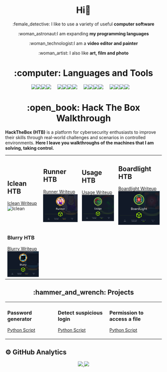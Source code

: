 
<h1 align="center">Hi👋</h1>

<div align="center">
  <p>:female_detective: I like to use a variety of useful <strong>computer software</strong></p>
  <p>:woman_astronaut:I am expanding <strong> my programming languages</strong></p>
  <p>:woman_technologist:I am a <strong>video editor and painter</strong></p>
  <p>:woman_artist:  I also like <strong>art, film and photo</strong></p>
 
  
</div>

<div align="center">
  <h1> :computer: Languages and Tools</h1>
  <div class="languages-tools">
    <div style="display: flex; flex-wrap: wrap; justify-content: center;">
      <div style="display: flex; flex-wrap: wrap; margin-right: 20px;">
        <code><img height="20" src="https://cdn.jsdelivr.net/npm/simple-icons@3.12.2/icons/python.svg"></code>
        <code><img height="20" src="https://cdn.jsdelivr.net/npm/simple-icons@3.12.2/icons/mariadb.svg"></code>
        <code><img height="20" src="https://cdn.jsdelivr.net/npm/simple-icons@3.12.2/icons/mysql.svg"></code>
        <code><img height="20" src="https://cdn.jsdelivr.net/npm/simple-icons@3.12.2/icons/virtualbox.svg"></code>
      </div>
      <div style="display: flex; flex-wrap: wrap; margin-right: 20px;">
        <code><img height="20" src="https://cdn.jsdelivr.net/npm/simple-icons@3.12.2/icons/ubuntu.svg"></code>
        <code><img height="20" src="https://cdn.jsdelivr.net/npm/simple-icons@3.12.2/icons/windows.svg"></code>
        <code><img height="20" src="https://cdn.jsdelivr.net/npm/simple-icons@3.12.2/icons/linux.svg"></code>
        <code><img height="20" src="https://cdn.jsdelivr.net/npm/simple-icons@3.12.2/icons/splunk.svg"></code>
      </div>
      <div style="display: flex; flex-wrap: wrap; margin-right: 20px;">
        <code><img height="20" src="https://cdn.jsdelivr.net/npm/simple-icons@3.12.2/icons/adobeaftereffects.svg"></code>
        <code><img height="20" src="https://cdn.jsdelivr.net/npm/simple-icons@3.12.2/icons/adobepremierepro.svg"></code>
        <code><img height="20" src="https://cdn.jsdelivr.net/npm/simple-icons@3.12.2/icons/obsstudio.svg"></code>
        <code><img height="20" src="https://cdn.jsdelivr.net/npm/simple-icons@3.12.2/icons/blender.svg"></code>
      </div>
      <div style="display: flex; flex-wrap: wrap; margin-right: 20px;">
        <code><img height="20" src="https://cdn.jsdelivr.net/npm/simple-icons@3.12.2/icons/adobephotoshop.svg"></code>
        <code><img height="20" src="https://cdn.jsdelivr.net/npm/simple-icons@3.12.2/icons/pycharm.svg"></code>
        <code><img height="20" src="https://cdn.jsdelivr.net/npm/simple-icons@3.12.2/icons/powershell.svg"></code>
        <code><img height="20" src="https://cdn.jsdelivr.net/npm/simple-icons@3.12.2/icons/visualstudio.svg"></code>
      </div>
    </div>
  </div>
</div>


 <h1 align="center">:open_book: Hack The Box Walkthrough</h1>
<p><strong> HackTheBox (HTB)</strong> is a platform for cybersecurity enthusiasts to improve their skills through real-world challenges and scenarios in controlled environments. 
<strong>Here I leave you walkthroughs of the machines that I am solving, taking control.</strong></p>

<table>
  <tr>
    <td class="align-left">
      <h2>Iclean HTB</h2>
      <a href="https://github.com/Milamagof/Iclean-HTB-walkthrough/blob/41b576f70ba8164210e76ba890b0617b7f11c821/Iclean%20Writeup%20HTB.pdf"> Iclean Writeup</a>
      <br>
      <img src="https://github.com/Milamagof/Iclean-HTB-walkthrough/blob/41b576f70ba8164210e76ba890b0617b7f11c821/iclean1.png" alt="Iclean" width="200">
    </td>
    <td>
      <h2>Runner HTB</h2>
      <a href="https://github.com/Milamagof/runner.htb/blob/4d556f47c0a2b13f40fdec90ad3a2b14cfc0bd84/Runner%20Writeup%20HTB.pdf">Runner Writeup</a>
      <br>
      <img src="https://github.com/Milamagof/runner.htb/blob/4d556f47c0a2b13f40fdec90ad3a2b14cfc0bd84/runner.png" alt="Runner" width="200">
    </td>
    <td>
      <h2>Usage HTB</h2>
      <a href="https://github.com/Milamagof/Usage-HTB-Writeup/blob/ed3cc0fd71f79934a124e8afcd0d0eef3cf4e83b/Usage%20Writeup.pdf">Usage Writeup</a>
      <br>
      <img src="https://github.com/Milamagof/Usage-HTB-Writeup/blob/ed3cc0fd71f79934a124e8afcd0d0eef3cf4e83b/usage.png" alt="Usage" width="200">
    </td>
    <td class="align-right">
      <h2>Boardlight HTB </h2>
      <a href="https://github.com/Milamagof/boardlight-walkthrough/blob/0bedc550f27476f078c01b758b65c3b5b5958970/Boardlight%20Writeup%20HTB.pdf">Boardlight Writeup</a>
      <br>
      <img src="https://github.com/Milamagof/boardlight-walkthrough/blob/a6675205864c5c8b795e2d6fa102534e24bb8ed6/1_jS0emRR7ea70neXfwWA_9Q.png" alt="Fourth" width="200">
    </td>
        </tr>
    <tr>
      <td>
        <h3>Blurry HTB</h3>
        <a href="https://github.com/Milamagof/Blurry-writeup-HTB.git">Blurry Writeup</a>
        <br>
        <img src="https://github.com/Milamagof/Blurry-writeup-HTB/blob/4f20720948fcb96bc7776928d1f26bd07590a996/1_xBmQl2Q9KTV7MEK6Gm2ZaQ.png" alt="Blurry" width="200">
      </td>
      <td>
   
  
  </tr>
</table>


<div align="center">
  <h2>:hammer_and_wrench: Projects</h2>
  <table>
    <tr>
      <td>
        <h3> Password generator</h3>
        <a href="https://github.com/Milamagof/generador-contrasenas/blob/b151645965eee4388ae234f30bbdf9f13c74ad35/Generador%20de%20contrase%C3%B1as.py">Python Script</a>
        <br>
        <img src=" " alt="" width="200">
      </td>
      <td>
        <h3>Detect suspicious login </h3>
        <a href="https://github.com/Milamagof/algoritmo-detectar-inicio-sesion-sospechoso/blob/18654956f244d7ffd11b4ecababa60690e4fe9bd/Algoritmo%20detectar%20inicio%20sesion%20sospechoso.py">Python Script</a>
        <br>
        <img src=" " alt="" width="200">
      </td>
      <td>
        <h3>Permission to access a file </h3>
        <a href="https://github.com/Milamagof/Permiso-para-acceder-a-un-archivo/blob/10dda9a30dd1bb3881417adaff47df4bc8d85e62/Permiso%20para%20acceder%20a%20un%20archivo.py">Python Script </a>
        <br>
        <img src=" " alt="" width="200">
      </td>
    </tr>
    <tr>
  </table>
</div>

<h2>⚙️ GitHub Analytics</h2>
<p align="center">
  <a href="https://github.com/MilaMagof">
    <img height="180em" src="https://github-readme-stats-eight-theta.vercel.app/api?username=MilaMagof&show_icons=true&theme=algolia&include_all_commits=true&count_private=true"/>
    <img height="180em" src="https://github-readme-stats-eight-theta.vercel.app/api/top-langs/?username=MilaMagof&layout=compact&langs_count=8&theme=algolia"/>
  </a>
</p>

</body>
</html>

